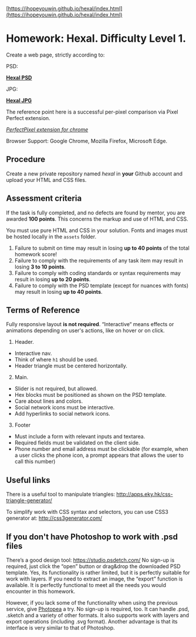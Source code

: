 [https://ihopeyouwin.github.io/hexal/index.html](https://ihopeyouwin.github.io/hexal/index.html)





# Homework: Hexal. Difficulty Level 1.

Create a web page, strictly according to:

PSD:

**[Hexal PSD](https://www.dropbox.com/s/vvd768cjmxku6yh/hexal.psd?dl=0)**

JPG:

**[Hexal JPG](https://www.dropbox.com/s/j9t88vx864lis35/hexal.jpg?dl=0)**

The reference point here is a successful per-pixel comparison via Pixel Perfect extension.

*[PerfectPixel extension for chrome](https://chrome.google.com/webstore/detail/perfectpixel-by-welldonec/dkaagdgjmgdmbnecmcefdhjekcoceebi?hl=en)*

Browser Support: Google Chrome, Mozilla Firefox, Microsoft Edge.


## Procedure

Create a new private repository named *hexal* in **your** Github account and upload your HTML and CSS files.

## Assessment criteria

If the task is fully completed, and no defects are found by mentor, you are awarded **100 points**. This concerns the markup and use of HTML and CSS.

You must use pure HTML and CSS in your solution. Fonts and images must be hosted locally in the `assets` folder.

1. Failure to submit on time may result in losing **up to 40 points** of the total homework score!
2. Failure to comply with the requirements of any task item may result in losing **3 to 10 points**.
3. Failure to comply with coding standards or syntax requirements may result in losing **up to 20 points**.
4. Failure to comply with the PSD template (except for nuances with fonts) may result in losing **up to 40 points**.

## Terms of Reference

Fully responsive layout **is not required**.
“Interactive“ means effects or animations depending on user's actions, like on hover or on click.

1. Header.
- Interactive nav.
- Think of where `h1` should be used.
- Header triangle must be centered horizontally.

2. Main.
- Slider is not required, but allowed.
- Hex blocks must be positioned as shown on the PSD template.
- Care about lines and colors.
- Social network icons must be interactive.
- Add hyperlinks to social network icons.

3. Footer
- Must include a form with relevant inputs and textarea.
- Required fields must be validated on the client side.
- Phone number and email address must be clickable (for example, when a user clicks the phone icon, a prompt appears that allows the user to call this number)


## Useful links
There is a useful tool to manipulate triangles:
http://apps.eky.hk/css-triangle-generator/

To simplify work with CSS syntax and selectors, you can use CSS3 generator at:
http://css3generator.com/

## If you don't have Photoshop to work with .psd files
There’s a good design tool: https://studio.psdetch.com/
No sign-up is required, just click the “open” button or drag&drop the downloaded PSD template. Yes, its functionality is rather limited, but it is perfectly suitable for work with layers.
If you need to extract an image, the “export” function is available.
It is perfectly functional to meet all the needs you would encounter in this homework.

However, if you lack some of the functionality when using the previous service, give [Photopea](https://www.photopea.com/) a try.
No sign-up is required, too. It can handle .psd, .sketch and a variety of other formats.
It also supports work with layers and export operations (including .svg format).
Another advantage is that its interface is very similar to that of Photoshop.

